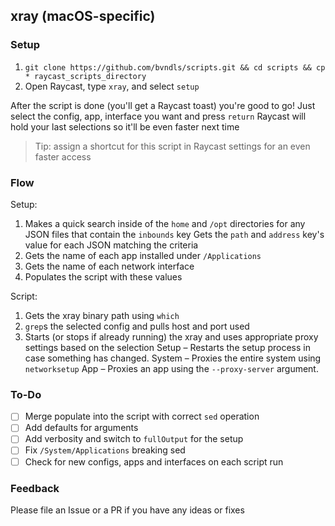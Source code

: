 ## xray (macOS-specific)

### Setup

1. `git clone https://github.com/bvndls/scripts.git && cd scripts && cp * raycast_scripts_directory`
2. Open Raycast, type `xray`, and select `setup`

After the script is done (you'll get a Raycast toast) you're good to go!
Just select the config, app, interface you want and press `return`
Raycast will hold your last selections so it'll be even faster next time

> Tip: assign a shortcut for this script in Raycast settings for an even faster access

### Flow

Setup:
1. Makes a quick search inside of the `home` and `/opt` directories for any JSON files that contain the `inbounds` key 
    Gets the `path` and `address` key's value for each JSON matching the criteria
2. Gets the name of each app installed under `/Applications`
3. Gets the name of each network interface
4. Populates the script with these values

Script:
1. Gets the xray binary path using `which`
2. `grep`s the selected config and pulls host and port used
3. Starts (or stops if already running) the xray and uses appropriate proxy settings based on the selection
    Setup – Restarts the setup process in case something has changed.
    System – Proxies the entire system using `networksetup`
    App – Proxies an app using the `--proxy-server` argument.

### To-Do

- [ ] Merge populate into the script with correct `sed` operation
- [ ] Add defaults for arguments
- [ ] Add verbosity and switch to `fullOutput` for the setup
- [ ] Fix `/System/Applications` breaking sed
- [ ] Check for new configs, apps and interfaces on each script run

### Feedback
Please file an Issue or a PR if you have any ideas or fixes